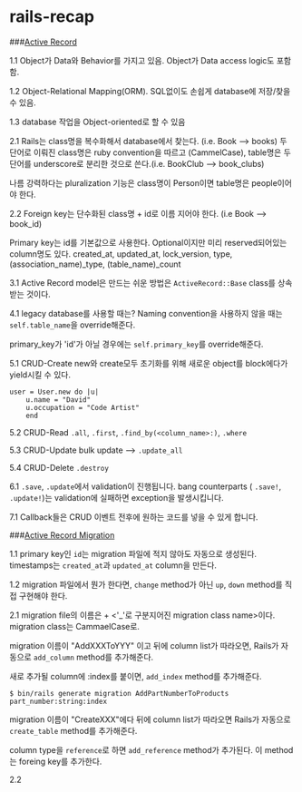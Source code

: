 # rails-recap

###[Active Record](http://guides.rubyonrails.org/active_record_basics.html)

1.1 Object가 Data와 Behavior를 가지고 있음. Object가 Data access logic도 포함함.

1.2 Object-Relational Mapping(ORM). SQL없이도 손쉽게 database에 저장/찾을 수 있음.

1.3 database 작업을 Object-oriented로 할 수 있음

2.1 Rails는 class명을 복수화해서 database에서 찾는다. (i.e. Book --> books)
두 단어로 이뤄진 class명은 ruby convention을 따르고 (CammelCase), table명은 두 단어를 underscore로 분리한 것으로 쓴다.(i.e. BookClub --> book_clubs)

나름 강력하다는 pluralization 기능은 class명이 Person이면 table명은 people이어야 한다.

2.2 Foreign key는 단수화된 class명 + id로 이름 지어야 한다. (i.e Book --> book_id)

Primary key는 id를 기본값으로 사용한다.
Optional이지만 미리 reserved되어있는 column명도 있다.
created_at, updated_at, lock_version, type, (association_name)_type, (table_name)_count

3.1 Active Record model은 만드는 쉬운 방법은 ```ActiveRecord::Base``` class를 상속받는 것이다.

4.1 legacy database를 사용할 때는? Naming convention을 사용하지 않을 때는 ```self.table_name```을 override해준다.

primary_key가 'id'가 아닐 경우에는 ```self.primary_key```를 override해준다.

5.1 CRUD-Create
new와 create모두 초기화를 위해 새로운 object를 block에다가 yield시킬 수 있다.

```
user = User.new do |u|
	u.name = "David"
	u.occupation = "Code Artist"
	end
```

5.2 CRUD-Read
```.all```, ```.first```, ```.find_by(<column_name>:)```, ```.where```

5.3 CRUD-Update
bulk update --> ```.update_all```

5.4 CRUD-Delete
```.destroy```

6.1 ```.save```, ```.update```에서 validation이 진행됩니다.
bang counterparts ( ```.save!```, ```.update!```)는 validation에 실패하면 exception을 발생시킵니다.

7.1 Callback들은 CRUD 이벤트 전후에 원하는 코드를 넣을 수 있게 합니다.


###[Active Record Migration](http://guides.rubyonrails.org/active_record_migrations.html)

1.1 primary key인 `id`는 migration 파일에 적지 않아도 자동으로 생성된다.
timestamps는 ```created_at```과 ```updated_at``` column을 만든다.

1.2 migration 파일에서 뭔가 한다면, ```change``` method가 아닌 ```up```, ```down``` method를 직접 구현해야 한다.

2.1 migration file의 이름은 <UTC timestamp> + <'_'로 구분지어진 migration class name>이다. migration class는 CammaelCase로.

migration 이름이 "AddXXXToYYY" 이고 뒤에 column list가 따라오면, Rails가 자동으로 ```add_column``` method를 추가해준다. 

새로 추가될 column에 :index를 붙이면, ```add_index``` method를 추가해준다.

```
$ bin/rails generate migration AddPartNumberToProducts part_number:string:index
```

migration 이름이 "CreateXXX"에다 뒤에 column list가 따라오면 Rails가 자동으로 ```create_table``` method를 추가해준다.

column type을 ```reference```로 하면 ```add_reference``` method가 추가된다. 이 method는 foreing key를 추가한다.



2.2 
